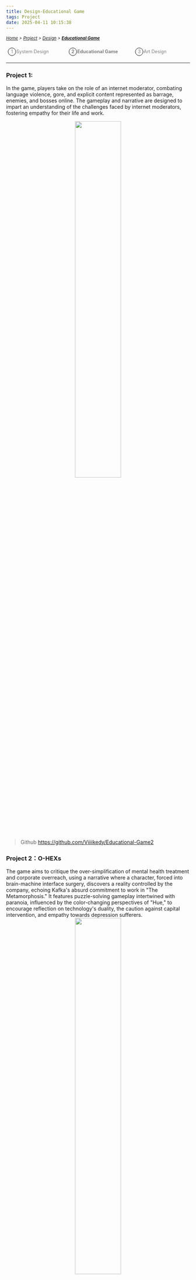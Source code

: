 ```yaml
---
title: Design-Educational Game
tags: Project
date: 2025-04-11 10:15:38
---
```


<style>
    .menu-item {
        display: inline-block; /* Ensure elements are horizontally aligned */
        margin-right: 20px;
        position: relative;
        padding: 5px;
        color: grey;
        text-decoration: none;
        font-size: 90%; /* Reduce font size */
    }
    .menu-item:hover {
        font-weight: bold;
        color: grey !important;
    }
    .menu-item::before {
        content: counter(item) " ";
        counter-increment: item;
        border: 1px solid black;
        background-color: transparent;
        border-radius: 50%;
        width: 20px;
        height: 20px;
        display: inline-block;
        text-align: center;
        line-height: 20px;
        margin-right: 1px;
        color: grey;
    }
    .menu-list {
        list-style: none; 
        counter-reset: item;
        padding: 0; /* Remove default padding */
    }
    .menu-list div {
        white-space: nowrap; /* Prevent wrapping of list items */
    }
</style>

*<small>[Home](/About/index.html) > [Project](/tags/Project/index.html) > [Design](/2025/04/11/Project/Design/Design/index.html) > **[Educational Game](/2025/04/11/Project/Design/Educational-Game/index.html)</small>***


<ol class="menu-list">
    <div>
        <li><a href="/2025/04/11/Project/Design/System-Design/index.html" class="menu-item">System Design&nbsp;&nbsp;&nbsp;&nbsp;&nbsp;&nbsp</a>
        <strong><a href="/2025/04/11/Project/Design/Educational-Game/index.html" class="menu-item">Educational Game&nbsp;&nbsp;&nbsp;&nbsp;&nbsp;&nbsp</a></strong><a href="/2025/04/11/Project/Design/Art-Design/index.html"  class="menu-item">Art Design&nbsp;&nbsp;&nbsp;&nbsp;&nbsp;&nbsp;&nbsp;&nbsp;&nbsp;&nbsp</a></li>
    </div>
</ol>

---

### Project 1: 
In the game, players take on the role of an internet moderator, combating language violence, gore, and explicit content represented as barrage, enemies, and bosses online. The gameplay and narrative are designed to impart an understanding of the challenges faced by internet moderators, fostering empathy for their life and work.
<div align="center">
    <img src="https://s2.loli.net/2024/01/06/jiSuN2rF3sUtch9.png" width="50%" height="auto"/>
</div>

> Github https://github.com/Viiiikedy/Educational-Game2


<h3 id="unity-section">Project 2：O-HEXs</h3>
The game aims to critique the over-simplification of mental health treatment and corporate overreach, using a narrative where a character, forced into brain-machine interface surgery, discovers a reality controlled by the company, echoing Kafka's absurd commitment to work in "The Metamorphosis." It features puzzle-solving gameplay intertwined with paranoia, influenced by the color-changing perspectives of "Hue," to encourage reflection on technology's duality, the caution against capital intervention, and empathy towards depression sufferers.
<div align="center">
    <img src="https://s2.loli.net/2024/01/06/eXr4HwMalFpizhR.png" width="50%" height="auto"/>
</div>

> Github:https://github.com/Viiiikedy/Educational-Game1


<h3 id="html-section">Project 3: Vira</h3>

Vira is one interactive offline and online studing community
<div align="center">
    <img src="https://s2.loli.net/2024/01/06/2qUuxR49OapwMzK.png" width="50%" height="auto"/>
</div>

- Vira [Demo](https://modao.cc/proto/wLn2WIGs4hh1nSrxXEXR/sharing?view_mode=read_only&screen=rbpTwGWgXXryAghv5&canvasId=rcTwGWgXZDqg313i)
- Vira [Deck](/pdf/FUSI-Pitch-Deck.pdf)
- Vira [website](https://wereus.space)(back-line)
- Vira [website](https://fusiedtech.com/)(front-line)

<h3 id="figma-section"></h3>
<iframe style="border: 1px solid rgba(0, 0, 0, 0.1);" width="800" height="450" src="https://www.figma.com/embed?embed_host=share&url=https%3A%2F%2Fwww.figma.com%2Ffile%2FkYNeCJDXcqEotttprq7fXL%2F8.11-X-TERMINAL-HERE!!%3Ftype%3Dwhiteboard%26node-id%3D0%253A1%26t%3DTnoNKQayioMvbmuE-1" allowfullscreen></iframe>

### More
1. For more on my past education entrepreneurship, you may refer to this:[Vicky Academy](https://viiiikedy-academy.vercel.app/Activity/index.html)
2. For more on my Game Designing,you may also refer to (1) my [tutorial](/2023/09/11/Interview/CS-Tutorial/index.html) where I cover something about the game design tricks;(2)my [BigDog](/2023/09/11/Project/Economy/Automation-and-Cryptocurrency/Decentralized-Cryptocurrency-Excahnge/index.html) project which is the decentralized game stimulation platform.




